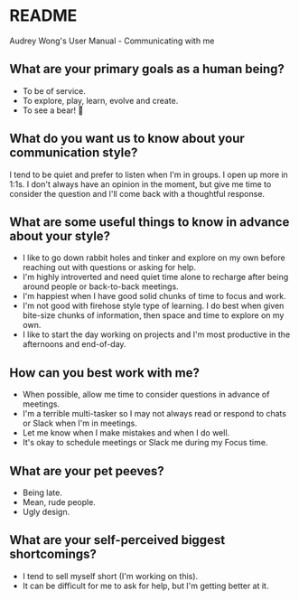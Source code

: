 # README
Audrey Wong's User Manual - Communicating with me

## What are your primary goals as a human being?
- To be of service.
- To explore, play, learn, evolve and create. 
- To see a bear! 🐻

## What do you want us to know about your communication style?
I tend to be quiet and prefer to listen when I'm in groups. I open up more in 1:1s. I don't always have an opinion in the moment, but give me time to consider the question and I'll come back with a thoughtful response. 

## What are some useful things to know in advance about your style?
- I like to go down rabbit holes and tinker and explore on my own before reaching out with questions or asking for help.
- I'm highly introverted and need quiet time alone to recharge after being around people or back-to-back meetings.
- I'm happiest when I have good solid chunks of time to focus and work.
- I'm not good with firehose style type of learning. I do best when given bite-size chunks of information, then space and time to explore on my own.
- I like to start the day working on projects and I'm most productive in the afternoons and end-of-day.

## How can you best work with me?
- When possible, allow me time to consider questions in advance of meetings.
- I'm a terrible multi-tasker so I may not always read or respond to chats or Slack when I'm in meetings.
- Let me know when I make mistakes and when I do well.
- It's okay to schedule meetings or Slack me during my Focus time.

## What are your pet peeves?
- Being late.
- Mean, rude people.
- Ugly design.

## What are your self-perceived biggest shortcomings?
- I tend to sell myself short (I'm working on this).
- It can be difficult for me to ask for help, but I'm getting better at it.


